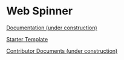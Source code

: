 # Web Spinner

[Documentation (under construction)](https://web-spinner.vercel.app)

[Starter Template](https://github.com/calebfoss/web-spinner-starter)

[Contributor Documents (under construction)](./contributor/introduction.md)
